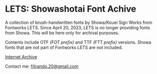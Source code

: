 # LETS: Showashotai Font Achive
A collection of brush-handwritten fonts by Showa/Kouei Sign Works from Fontworks LETS. Since April 20, 2023, LETS is no longer providing fonts from Showa. This will be here only for archival purposes.

Contents include OTF _(FOT prefix)_ and TTF _(FTT prefix)_ versions. Showa fonts that are not part of Fontworks LETS are not included.

[Internet Archive](https://archive.org/details/fontworks-lets-showa)

Contact me: filirando.20@gmail.com
